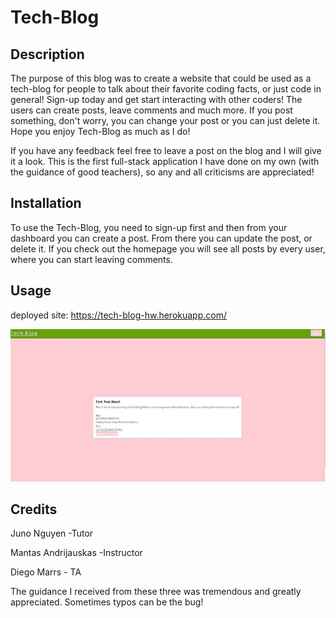 # Tech-Blog

## Description

The purpose of this blog was to create a website that could be used as a tech-blog for people to talk about their favorite coding facts, or just code in general! Sign-up today and get start interacting with other coders! The users can create posts, leave comments and much more. If you post something, don't worry, you can change your post or you can just delete it. Hope you enjoy Tech-Blog as much as I do!

If you have any feedback feel free to leave a post on the blog and I will give it a look. This is the first full-stack application I have done on my own (with the guidance of good teachers), so any and all criticisms are appreciated!

## Installation

To use the Tech-Blog, you need to sign-up first and then from your dashboard you can create a post. From there you can update the post, or delete it. If you check out the homepage you will see all posts by every user, where you can start leaving comments.

## Usage

deployed site: https://tech-blog-hw.herokuapp.com/

![alt text](/public/images/tech-blog.JPG)

## Credits

Juno Nguyen -Tutor

Mantas Andrijauskas -Instructor

Diego Marrs - TA

The guidance I received from these three was tremendous and greatly appreciated. Sometimes typos can be the bug!
